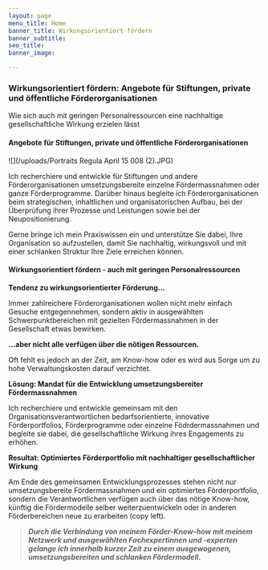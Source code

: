 ```yaml
---
layout: page
menu_title: Home
banner_title: Wirkungsorientiert fördern
banner_subtitle: 
seo_title: 
banner_image: 

---
```

### Wirkungsorientiert fördern: Angebote für Stiftungen, private und öffentliche Förderorganisationen

Wie sich auch mit geringen Personalressourcen eine nachhaltige gesellschaftliche Wirkung erzielen lässt

#### Angebote für Stiftungen, private und öffentliche Förderorganisationen

![](/uploads/Portraits Regula April 15 008 (2).JPG)

Ich recherchiere und entwickle für Stiftungen und andere Förderorganisationen umsetzungsbereite einzelne Fördermassnahmen oder ganze Förderprogramme. Darüber hinaus begleite ich Förderorganisationen beim strategischen, inhaltlichen und organisatorischen Aufbau, bei der Überprüfung ihrer Prozesse und Leistungen sowie bei der Neupositionierung.

Gerne bringe ich mein Praxiswissen ein und unterstütze Sie dabei, Ihre Organisation so aufzustellen, damit Sie nachhaltig, wirkungsvoll und mit einer schlanken Struktur Ihre Ziele erreichen können.

#### Wirkungsorientiert fördern - auch mit geringen Personalressourcen

**Tendenz zu wirkungsorientierter Förderung…**

Immer zahlreichere Förderorganisationen wollen nicht mehr einfach Gesuche entgegennehmen, sondern aktiv in ausgewählten Schwerpunktbereichen mit gezielten Fördermassnahmen in der Gesellschaft etwas bewirken.

**…aber nicht alle verfügen über die nötigen Ressourcen.**

Oft fehlt es jedoch an der Zeit, am Know-how oder es wird aus Sorge um zu hohe Verwaltungskosten darauf verzichtet.

**Lösung: Mandat für die Entwicklung umsetzungsbereiter Fördermassnahmen**

Ich recherchiere und entwickle gemeinsam mit den Organisationsverantwortlichen bedarfsorientierte, innovative Förderportfolios, Förderprogramme oder einzelne Födrdermassnahmen und begleite sie dabei, die gesellschaftliche Wirkung ihres Engagements zu erhöhen.

**Resultat: Optimiertes Förderportfolio mit nachhaltiger gesellschaftlicher Wirkung**

Am Ende des gemeinsamen Entwicklungsprozesses stehen nicht nur umsetzungsbereite Fördermassnahmen und ein optimiertes Förderportfolio, sondern die Verantwortlichen verfügen auch über das nötige Know-how, künftig die Fördermodelle selber weiterzuentwickeln oder in anderen Förderbereichen neue zu erarbeiten (copy left).

> **_Durch die Verbindung von meinem Förder-Know-how mit meinem Netzwerk und ausgewählten Fachexpertinnen und -experten gelange ich innerhalb kurzer Zeit zu einem ausgewogenen, umsetzungsbereiten und schlanken Fördermodell._**